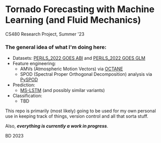 # Tornado Forecasting with Machine Learning (and Fluid Mechanics)

CS480 Research Project, Summer '23

### The general idea of what I'm doing here:
- Datasets: [PERiLS_2022 GOES ABI](https://doi.org/10.26023/GQMQ-Q2T1-TB0B) and [PERiLS_2022 GOES GLM](https://doi.org/10.26023/52N0-7C8Q-5J0R)
- Feature engineering:
    - AMVs (Atmospheric Motion Vectors) via [OCTANE](https://github.com/JasonApke/OCTANE)
    - SPOD (Spectral Proper Orthogonal Decomposition) analysis via [PySPOD](https://github.com/MathEXLab/PySPOD)
- Prediction:
    - [MS-LSTM](https://github.com/mazhf/MS-RNN/tree/main) (and possibly similar variants)
- Classification:
    - TBD

This repo is primarily (most likely) going to be used for my own personal use in keeping track of things, version control and all that sorta stuff. 

Also, ***everything is currently a work in progress***.



BD 2023
